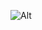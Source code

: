 
![Alt](https://github.com/wikimedia/metrics/raw/reformatted_webstatscollector/pageviews/webstatscollector/pageview_definition.png)

